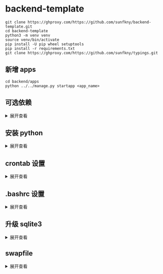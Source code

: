 # backend-template
```
git clone https://ghproxy.com/https://github.com/sunfkny/backend-template.git
cd backend-template
python3 -m venv venv
source venv/bin/activate
pip install -U pip wheel setuptools
pip install -r requirements.txt
git clone https://ghproxy.com/https://github.com/sunfkny/typings.git
```
## 新增 apps
```
cd backend/apps
python ../../manage.py startapp <app_name>
```
## 可选依赖
<details>
<summary>展开查看</summary>

### 定时任务 django-crontab
[kraiz/django-crontab](https://github.com/kraiz/django-crontab)
### 异步任务 django-rq
[rq/django-rq](https://github.com/rq/django-rq)
### 打印sql django-print-sql
[rabbit-aaron/django-print-sql](https://github.com/rabbit-aaron/django-print-sql)
### 生成邀请码 hashids
[davidaurelio/hashids-python](https://github.com/davidaurelio/hashids-python)
### 随机头像 multiavatar
[multiavatar/multiavatar-python](https://github.com/multiavatar/multiavatar-python)
### 文件类型识别 python-magic
[ahupp/python-magic](https://github.com/ahupp/python-magic)

</details>

## 安装 python
<details>
<summary>展开查看</summary>

```
#!/bin/bash
set -e
PYTHON_VERSION="3.10.12"
PYTHON_MINOR_VERSION="$(echo $PYTHON_VERSION | cut -d'.' -f 2)"
PYTHON_BUILD_VERSION="$(echo $PYTHON_VERSION | cut -d'.' -f 3)"

yum -y install epel-release
yum -y install gcc zlib zlib-devel libffi libffi-devel readline-devel mysql-devel sqlite-devel
yum -y install wget

if [[ "$(rpm -E %{rhel})" == "7" ]]; then
    yum -y install openssl11 openssl11-devel
    export CFLAGS=$(pkg-config --cflags openssl11)
    export LDFLAGS=$(pkg-config --libs openssl11)
elif [[ "$(rpm -E %{rhel})" == "8" ]]; then
    yum -y install openssl openssl-devel
    export LD_LIBRARY_PATH=/usr/lib64
else
    echo "Unsupported CentOS version"
    exit 1
fi

cd /root
wget https://registry.npmmirror.com/-/binary/python/$PYTHON_VERSION/Python-$PYTHON_VERSION.tgz -O Python-$PYTHON_VERSION.tgz
tar -xzf Python-$PYTHON_VERSION.tgz
cd /root/Python-$PYTHON_VERSION
./configure --with-ssl --enable-loadable-sqlite-extensions
make -j$(nproc) && make altinstall
alternatives --install /usr/bin/python3 python3 /usr/local/bin/python3.$PYTHON_MINOR_VERSION 0
python3 -V
```

</details>

## crontab 设置
<details>
<summary>展开查看</summary>

```
# /etc/anacrontab: configuration file for anacron

# See anacron(8) and anacrontab(5) for details.

SHELL=/bin/sh
PATH=/sbin:/bin:/usr/sbin:/usr/bin
MAILTO=root
# the maximal random delay added to the base delay of the jobs
# RANDOM_DELAY=45
# 把最大随机廷迟改为0分钟,不再随机廷迟
RANDOM_DELAY=0
# the jobs will be started during the following hours only
# START_HOURS_RANGE=3-22
#执行时间范围为0-22
START_HOURS_RANGE=0-22

#period in days   delay in minutes   job-identifier   command
# 1     5       cron.daily              nice run-parts /etc/cron.daily
# 把强制延迟也改为0分钟,不再强制廷迟
1       0       cron.daily              nice run-parts /etc/cron.daily
7       25      cron.weekly             nice run-parts /etc/cron.weekly
@monthly 45     cron.monthly            nice run-parts /etc/cron.monthly
```

</details>

## .bashrc 设置
<details>
<summary>展开查看</summary>

```
# shell 退出时添加新记录
shopt -s histappend
# 方向键翻阅历史
if [[ $- == *i* ]]
then
    bind '"\e[A": history-search-backward'
    bind '"\e[B": history-search-forward'
fi
```

</details>

## 升级 sqlite3
<details>
<summary>展开查看</summary>

```
yum install -y wget tar gzip gcc make expect

# 下载源码
wget --no-check-certificate https://www.sqlite.org/src/tarball/sqlite.tar.gz

# 编译
tar xzf sqlite.tar.gz
cd sqlite

export CFLAGS="-DSQLITE_ENABLE_FTS3 \
    -DSQLITE_ENABLE_FTS3_PARENTHESIS \
    -DSQLITE_ENABLE_FTS4 \
    -DSQLITE_ENABLE_FTS5 \
    -DSQLITE_ENABLE_JSON1 \
    -DSQLITE_ENABLE_LOAD_EXTENSION \
    -DSQLITE_ENABLE_RTREE \
    -DSQLITE_ENABLE_STAT4 \
    -DSQLITE_ENABLE_UPDATE_DELETE_LIMIT \
    -DSQLITE_SOUNDEX \
    -DSQLITE_TEMP_STORE=3 \
    -DSQLITE_USE_URI \
    -O2 \
    -fPIC"
export PREFIX="/usr/local"
#LIBS="-lm" ./configure --disable-tcl --enable-shared --enable-tempstore=always --prefix="$PREFIX"
LIBS="-lm" ./configure --enable-shared --enable-tempstore=always --prefix="$PREFIX"

make && make install

# 替换系统低版本 sqlite3
mv /usr/bin/sqlite3  /usr/bin/sqlite3_old
ln -s /usr/local/bin/sqlite3   /usr/bin/sqlite3
echo "/usr/local/lib" > /etc/ld.so.conf.d/sqlite3.conf
ldconfig
sqlite3 -version
```

</details>

## swapfile
<details>
<summary>展开查看</summary>

https://access.redhat.com/documentation/en-us/red_hat_enterprise_linux/7/html/storage_administration_guide/ch-swapspace

 **Table 15.1. Recommended System Swap Space** 

| Amount of RAM in the system | Recommended swap space     | Recommended swap space if allowing for hibernation |
| :-------------------------- | :------------------------- | :------------------------------------------------- |
| ⩽ 2 GB                      | 2 times the amount of RAM  | 3 times the amount of RAM                          |
| > 2 GB – 8 GB               | Equal to the amount of RAM | 2 times the amount of RAM                          |
| > 8 GB – 64 GB              | At least 4 GB              | 1.5 times the amount of RAM                        |
| > 64 GB                     | At least 4 GB              | Hibernation not recommended                        |

```
# Create an empty file:
dd if=/dev/zero of=/swapfile bs=1M count=4096
# Set up the swap file with the command:
mkswap  /swapfile
# Change the security of the swap file so it is not world readable.
chmod 0600 /swapfile
# To enable the swap file at boot time, edit /etc/fstab as root to include the following entry
# /swapfile          swap            swap    defaults        0 0
cat /etc/fstab | grep swapfile
# Regenerate mount units so that your system registers the new /etc/fstab configuration
systemctl daemon-reload
# To activate the swap file immediately
swapon  /swapfile
# To test if the new swap file was successfully created and activated, inspect active swap space
cat /proc/swaps
free -h
```
</details>
